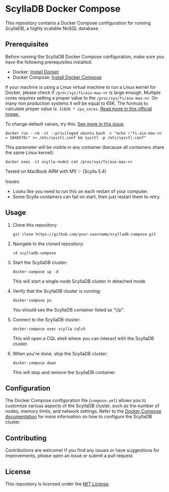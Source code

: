 # ScyllaDB Docker Compose

This repository contains a Docker Compose configuration for running ScyllaDB, a highly scalable NoSQL database.

## Prerequisites

Before running the ScyllaDB Docker Compose configuration, make sure you have the following prerequisites installed:

- Docker: [Install Docker](https://docs.docker.com/get-docker/)
- Docker Compose: [Install Docker Compose](https://docs.docker.com/compose/install/)

If your machine is using a Linux virtual machine to run a Linux kernel for Docker, please check if `/proc/sys/fs/aio-max-nr` is large enough. Multiple cores requires setting a proper value to the `/proc/sys/fs/aio-max-nr`. On many non production systems it will be equal to 65K. The formula to calculate proper value is: `11026 * cpu_cores`. [Read more in this official image.](https://hub.docker.com/r/scylladb/scylla)

To change default values, try this:
[See more in this issue](https://github.com/scylladb/scylladb/issues/5638).

```shell
docker run --rm -it --privileged ubuntu bash -c "echo \"fs.aio-max-nr = 1048576\" >> /etc/sysctl.conf && sysctl -p /etc/sysctl.conf"
```

This parameter will be visible in any container (because all containers share the same Linux kernel):

```shell
docker exec -it scylla-node1 cat /proc/sys/fs/aio-max-nr
```

Tested on MacBook ARM with M1! ✨ (Scylla 5.4)

Issues:

- Looks like you need to run this on each restart of your computer.
- Some Scylla containers can fail on start, then just restart them to retry.

## Usage

1. Clone this repository:

    ```shell
    git clone https://github.com/your-username/scylladb-compose.git
    ```

2. Navigate to the cloned repository:

    ```shell
    cd scylladb-compose
    ```

3. Start the ScyllaDB cluster:

    ```shell
    docker-compose up -d
    ```

    This will start a single-node ScyllaDB cluster in detached mode.

4. Verify that the ScyllaDB cluster is running:

    ```shell
    docker-compose ps
    ```

    You should see the ScyllaDB container listed as "Up".

5. Connect to the ScyllaDB cluster:

    ```shell
    docker-compose exec scylla cqlsh
    ```

    This will open a CQL shell where you can interact with the ScyllaDB cluster.

6. When you're done, stop the ScyllaDB cluster:

    ```shell
    docker-compose down
    ```

    This will stop and remove the ScyllaDB container.

## Configuration

The Docker Compose configuration file (`compose.yml`) allows you to customize various aspects of the ScyllaDB cluster, such as the number of nodes, memory limits, and network settings. Refer to the [Docker Compose documentation](https://docs.docker.com/compose/compose-file/) for more information on how to configure the ScyllaDB cluster.

## Contributing

Contributions are welcome! If you find any issues or have suggestions for improvements, please open an issue or submit a pull request.

## License

This repository is licensed under the [MIT License](LICENSE).
